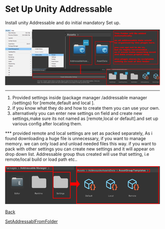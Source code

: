 # Set Up Unity Addressable
Install unity Addressable and do initial mandatory Set up.

![](Images/Initialsetup.png)

***

1.  Provided settings inside (package manager /addressable manager /settings) for [remote,default and local ].
2.  if you know what they do and how to create them you can use your own.
3.  alternatively you can enter new settings on field and create new settings,make sure its not named as  [remote,local or default].and set up various config after locating them. 

*** provided remote and local settings are set as packed separately, As i found downloading a huge file is unnecessary, if you want to manage memory. we can only load and unload needed files this way. if you want to pack with other settings you can create new settings and it will appear on drop down list. Addressable group thus created will use that setting, i.e remote/local build or load path etc.. 

![](Images/copy_settings.png)

[Back](index.md)

[SetAddressablFromFolder](SetAddressablFromFolder.md)



